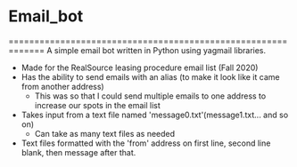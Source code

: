 # Email_bot
=============================================================
 A simple email bot written in Python using yagmail libraries.
 - Made for the RealSource leasing procedure email list (Fall 2020)
 - Has the ability to send emails with an alias (to make it look like it came from another address)
    - This was so that I could send multiple emails to one address to increase our spots in the email list
 - Takes input from a text file named 'message0.txt'(message1.txt... and so on)
    - Can take as many text files as needed
 - Text files formatted with the 'from' address on first line, second line blank, then message after that.  
